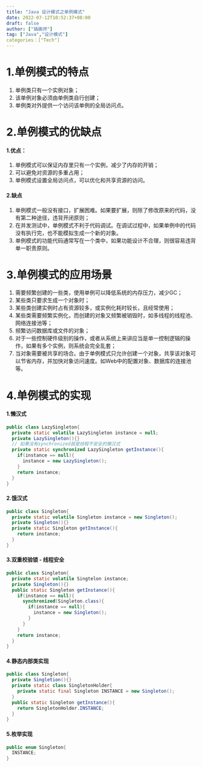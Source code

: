 ```yaml
---
title: "Java 设计模式之单例模式"
date: 2022-07-12T10:52:37+08:00
draft: false
author: ["插画师"]
tag: ["Java","设计模式"]
categories：["Tech"]
---
```


# 1.单例模式的特点

1. 单例类只有一个实例对象；
2. 该单例对象必须由单例类自行创建；
3. 单例类对外提供一个访问该单例的全局访问点。

# 2.单例模式的优缺点

#### 1.优点：

1. 单例模式可以保证内存里只有一个实例，减少了内存的开销；
2. 可以避免对资源的多重占用；
3. 单例模式设置全局访问点，可以优化和共享资源的访问。

#### 2.缺点

1. 单例模式一般没有接口，扩展困难。如果要扩展，则除了修改原来的代码，没有第二种途径，违背开闭原则；
2. 在并发测试中，单例模式不利于代码调试。在调试过程中，如果单例中的代码没有执行完，也不能模拟生成一个新的对象。
3. 单例模式的功能代码通常写在一个类中，如果功能设计不合理，则很容易违背单一职责原则。

# 3.单例模式的应用场景

1. 需要频繁创建的一些类，使用单例可以降低系统的内存压力，减少GC；
2. 某些类只要求生成一个对象时；
3. 某些类创建实例时占有资源较多，或实例化耗时较长，且经常使用；
4. 某些类需要频繁实例化，而创建的对象又频繁被销毁时，如多线程的线程池、网络连接池等；
5. 频繁访问数据库或文件的对象；
6. 对于一些控制硬件级别的操作，或者从系统上来讲应当是单一控制逻辑的操作，如果有多个实例，则系统会完全乱套；
7. 当对象需要被共享的场合。由于单例模式只允许创建一个对象，共享该对象可以节省内存，并加快对象访问速度。如Web中的配置对象、数据库的连接池等。

# 4.单例模式的实现

#### 1.懒汉式

```Java
public class LazySingleton{
  private static volatile LazySingleton instance = null;
  private LazySingleton(){}
  // 如果没有synchronized就是线程不安全的懒汉式
  private static synchronized LazySingleton getInstance(){
    if(instance == null){
      instance = new LazySingleton();
    }
   	return instance;
  }
}
```



#### 2.饿汉式

```Java
public class Singleton{
  private static volatile Singleton instance = new Singleton();
  private Singleton(){}
  private static Singleton getInstance(){
    return instance;
  }
}
```



#### 3.双重校验锁 - 线程安全

```Java
public class Singleton{
  private static volatile Singtelon instance;
  private Singleton(){}
  public static Singleton getInstance(){
    if(instance == null){
      synchronized(Singleton.class){
        if(instance == null){
          instance = new Singleton();
        }
      }
    }
    return instance;
  }
}
```

#### 4.静态内部类实现

```Java
public class Singleton{
  private Singletion(){}
  private static class SingletonHolder{
    private static final Singleton INSTANCE = new Singleton();
  }
  public static Singleton getInstance(){
    return SingletonHolder.INSTANCE;
  }
}
```

#### 5.枚举实现

```Java
public enum Singleton{
  INSTANCE;
}
```

